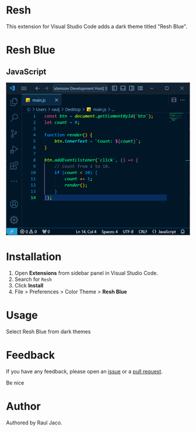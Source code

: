 # Resh

This extension for Visual Studio Code adds a dark theme titled "Resh Blue".

# Resh Blue
## JavaScript
![JavaScript](images/resh-dark-blue-js.png)

# Installation

1. Open **Extensions** from sidebar panel in Visual Studio Code.
1. Search for `Resh`
1. Click **Install**
1. File > Preferences > Color Theme > **Resh Blue**

# Usage

Select Resh Blue from dark themes

# Feedback

If you have any feedback, please open an [issue](https://github.com/RJaco1/vscode-theme-resh/issues) or a [pull request](https://github.com/RJaco1/vscode-theme-resh/pulls).

Be nice

# Author

Authored by Raul Jaco.